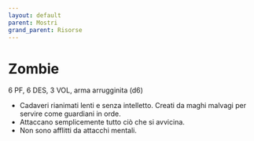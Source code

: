 ```yaml
---
layout: default
parent: Mostri
grand_parent: Risorse
---
```


# Zombie

6 PF, 6 DES, 3 VOL, arma arrugginita (d6)

- Cadaveri rianimati lenti e senza intelletto. Creati da maghi malvagi per servire come guardiani in orde.
- Attaccano semplicemente tutto ciò che si avvicina.
- Non sono afflitti da attacchi mentali.